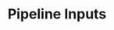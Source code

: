 ---
# metadata #
title: Pipeline Inputs
description: 
date:
# taxonomy #
tags: 
series: ["glossary"]
seriesPart:
---